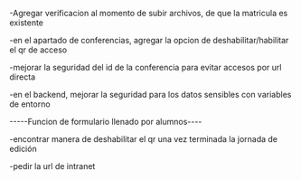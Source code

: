 -Agregar verificacion al momento de subir archivos, de que la matricula es existente

-en el apartado de conferencias, agregar la opcion de deshabilitar/habilitar el qr de acceso

-mejorar la seguridad del id de la conferencia para evitar accesos por url directa

-en el backend, mejorar la seguridad para los datos sensibles con variables de entorno




-----Funcion de formulario llenado por alumnos----

-encontrar manera de deshabilitar el qr una vez terminada la jornada de edición

-pedir la url de intranet